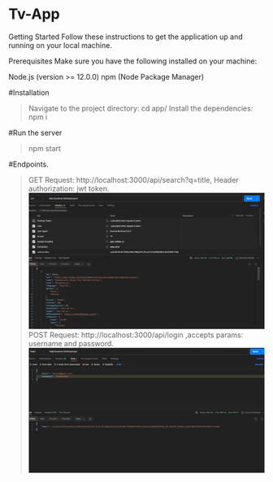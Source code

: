 # Tv-App

Getting Started
Follow these instructions to get the application up and running on your local machine.

Prerequisites
Make sure you have the following installed on your machine:

Node.js (version >= 12.0.0)
npm (Node Package Manager)

#Installation
> Navigate to the project directory: cd app/
> Install the dependencies: npm i 

#Run the server
> npm start

#Endpoints.
> GET Request: http://localhost:3000/api/search?q=title, Header authorization: jwt token.\
> ![Image Description](./sc1.png)
> POST Request: http://localhost:3000/api/login ,accepts params: username and password.
> ![Image Description](./sc2.png)
